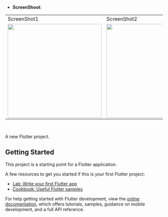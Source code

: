 
- **ScreenShoot**:

<table>
  <tr>
    <td>ScreenShot1</td>
     <td>ScreenShot2</td>
    <td>ScreenShot2</td>
     
  <tr>
    <td><img src="https://github.com/Hilalbiyik/HRMobileApp/assets/77548014/9d2c764a-9e7a-4bbc-8d2f-196bd2b79bb7.png" width="300" ></td>
    <td><img src=" https://github.com/Hilalbiyik/HRMobileApp/assets/77548014/94f924d8-a0e1-4d12-8736-976d71fde346.png" width="300" ></td>
    <td><img src="https://github.com/Hilalbiyik/HRMobileApp/assets/77548014/7366429c-967a-4607-9b82-9e4f70f5acd2.png" width="300" ></td>


   
 </table>
<br>


A new Flutter project.

## Getting Started

This project is a starting point for a Flutter application.

A few resources to get you started if this is your first Flutter project:

- [Lab: Write your first Flutter app](https://docs.flutter.dev/get-started/codelab)
- [Cookbook: Useful Flutter samples](https://docs.flutter.dev/cookbook)

For help getting started with Flutter development, view the
[online documentation](https://docs.flutter.dev/), which offers tutorials,
samples, guidance on mobile development, and a full API reference.
